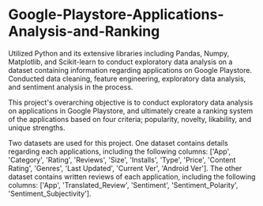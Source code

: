 # Google-Playstore-Applications-Analysis-and-Ranking
Utilized Python and its extensive libraries including Pandas, Numpy, Matplotlib, and Scikit-learn to conduct exploratory data analysis on a dataset containing information regarding applications on Google Playstore. Conducted data cleaning, feature engineering, exploratory data analysis, and sentiment analysis in the process.

This project's overarching objective is to conduct exploratory data analysis on applications in Google Playstore, and ultimately create a ranking system of the applications based on four criteria; popularity, novelty, likability, and unique strengths.

Two datasets are used for this project.
One dataset contains details regarding each applications, including the following columns: ['App', 'Category', 'Rating', 'Reviews', 'Size', 'Installs', 'Type', 'Price', 'Content Rating', 'Genres', 'Last Updated', 'Current Ver', 'Android Ver'].
The other dataset contains written reviews of each application, including the following columns: ['App', 'Translated_Review', 'Sentiment', 'Sentiment_Polarity', 'Sentiment_Subjectivity'].

